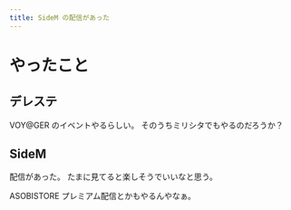 ```yaml
---
title: SideM の配信があった
---
```


# やったこと

## デレステ

VOY@GER のイベントやるらしい。
そのうちミリシタでもやるのだろうか？

## SideM

配信があった。
たまに見てると楽しそうでいいなと思う。

ASOBISTORE プレミアム配信とかもやるんやなぁ。
